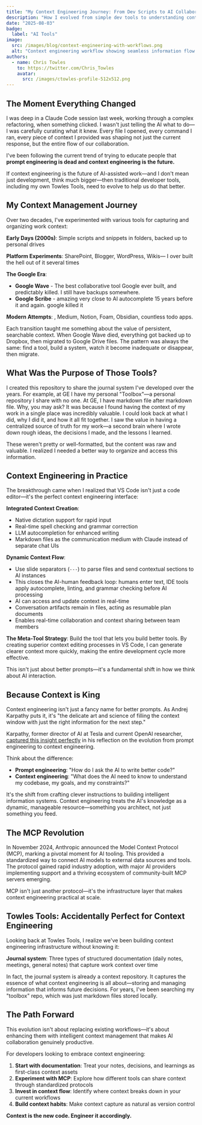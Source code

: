 ```yaml
---
title: "My Context Engineering Journey: From Dev Scripts to AI Collaboration"
description: "How I evolved from simple dev tools to understanding context as the foundation of AI-assisted development"
date: "2025-08-03"
badge:
  label: "AI Tools"
image:
  src: /images/blog/context-engineering-with-workflows.png
  alt: "Context engineering workflow showing seamless information flow between development tools"
authors:
  - name: Chris Towles
    to: https://twitter.com/Chris_Towles
    avatar:
      src: /images/ctowles-profile-512x512.png
---
```


## The Moment Everything Changed

I was deep in a Claude Code session last week, working through a complex refactoring, when something clicked. I wasn't just telling the AI what to do—I was carefully curating what it knew. Every file I opened, every command I ran, every piece of context I provided was shaping not just the current response, but the entire flow of our collaboration.

I've been following the current trend of trying to educate people that **prompt engineering is dead and context engineering is the future.**

If context engineering is the future of AI-assisted work—and I don't mean just development, think much bigger—then traditional developer tools, including my own Towles Tools, need to evolve to help us do that better.

## My Context Management Journey

Over two decades, I've experimented with various tools for capturing and organizing work context:

**Early Days (2000s)**: Simple scripts and snippets in folders, backed up to personal drives

**Platform Experiments**: SharePoint, Blogger, WordPress, Wikis— I over built the hell out of it several times

**The Google Era**: 
 - **Google Wave** - The best collaborative tool Google ever built, and predictably killed. I still have backups somewhere.
 - **Google Scribe** - amazing very close to AI autocomplete 15 years before it and again. google killed it

**Modern Attempts**: , Medium, Notion, Foam, Obsidian, countless todo apps.



Each transition taught me something about the value of persistent, searchable context. When Google Wave died, everything got backed up to Dropbox, then migrated to Google Drive files. The pattern was always the same: find a tool, build a system, watch it become inadequate or disappear, then migrate.

## What Was the Purpose of Those Tools?

I created this repository to share the journal system I've developed over the years. For example, at GE I have my personal "Toolbox"—a personal repository I share with no one. At GE, I have markdown file after markdown file. Why, you may ask? It was because I found having the context of my work in a single place was incredibly valuable. I could look back at what I did, why I did it, and how it all fit together. I saw the value in having a centralized source of truth for my work—a second brain where I wrote down rough ideas, the decisions I made, and the lessons I learned.

These weren't pretty or well-formatted, but the content was raw and valuable. I realized I needed a better way to organize and access this information.

## Context Engineering in Practice

The breakthrough came when I realized that VS Code isn't just a code editor—it's the perfect context engineering interface:

**Integrated Context Creation**:
- Native dictation support for rapid input
- Real-time spell checking and grammar correction
- LLM autocompletion for enhanced writing
- Markdown files as the communication medium with Claude instead of separate chat UIs

**Dynamic Context Flow**:
- Use slide separators (`---`) to parse files and send contextual sections to AI instances
- This closes the AI-human feedback loop: humans enter text, IDE tools apply autocomplete, linting, and grammar checking before AI processing
- AI can access and update context in real-time
- Conversation artifacts remain in files, acting as resumable plan documents
- Enables real-time collaboration and context sharing between team members

**The Meta-Tool Strategy**: Build the tool that lets you build better tools. By creating superior context editing processes in VS Code, I can generate clearer context more quickly, making the entire development cycle more effective.

This isn't just about better prompts—it's a fundamental shift in how we think about AI interaction.

## Because Context is King

Context engineering isn't just a fancy name for better prompts. As Andrej Karpathy puts it, it's "the delicate art and science of filling the context window with just the right information for the next step."

Karpathy, former director of AI at Tesla and current OpenAI researcher, [captured this insight perfectly](https://x.com/karpathy/status/1937902205765607626) in his reflection on the evolution from prompt engineering to context engineering.

Think about the difference:
- **Prompt engineering**: "How do I ask the AI to write better code?"
- **Context engineering**: "What does the AI need to know to understand my codebase, my goals, and my constraints?"

It's the shift from crafting clever instructions to building intelligent information systems. Context engineering treats the AI's knowledge as a dynamic, manageable resource—something you architect, not just something you feed.

## The MCP Revolution

In November 2024, Anthropic announced the Model Context Protocol (MCP), marking a pivotal moment for AI tooling. This provided a standardized way to connect AI models to external data sources and tools. The protocol gained rapid industry adoption, with major AI providers implementing support and a thriving ecosystem of community-built MCP servers emerging.

MCP isn't just another protocol—it's the infrastructure layer that makes context engineering practical at scale.

## Towles Tools: Accidentally Perfect for Context Engineering

Looking back at Towles Tools, I realize we've been building context engineering infrastructure without knowing it:

**Journal system**: Three types of structured documentation (daily notes, meetings, general notes) that capture work context over time

In fact, the journal system is already a context repository. It captures the essence of what context engineering is all about—storing and managing information that informs future decisions. For years, I've been searching my "toolbox" repo, which was just markdown files stored locally.

## The Path Forward

This evolution isn't about replacing existing workflows—it's about enhancing them with intelligent context management that makes AI collaboration genuinely productive.

For developers looking to embrace context engineering:

1. **Start with documentation**: Treat your notes, decisions, and learnings as first-class context assets
2. **Experiment with MCP**: Explore how different tools can share context through standardized protocols
3. **Invest in context flow**: Identify where context breaks down in your current workflows
4. **Build context habits**: Make context capture as natural as version control

**Context is the new code. Engineer it accordingly.**
